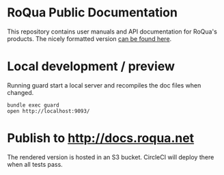 RoQua Public Documentation
=================

This repository contains user manuals and API documentation for RoQua's products. The nicely formatted version [can be found here](http://docs.roqua.net/).

Local development / preview
===========================

Running guard start a local server and recompiles the doc files when changed.

    bundle exec guard
    open http://localhost:9093/


Publish to http://docs.roqua.net
================================

The rendered version is hosted in an S3 bucket. CircleCI will deploy there when all tests pass.
